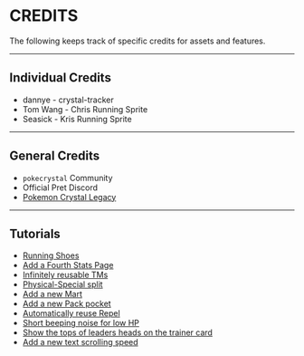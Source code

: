 # CREDITS

The following keeps track of specific credits for assets and features. 

---

## Individual Credits
- dannye - crystal-tracker
- Tom Wang - Chris Running Sprite
- Seasick - Kris Running Sprite

---

## General Credits

- `pokecrystal` Community
- Official Pret Discord
- [Pokemon Crystal Legacy](https://github.com/cRz-Shadows/Pokemon_Crystal_Legacy)

---

## Tutorials
- [Running Shoes](https://github.com/pret/pokecrystal/wiki/Running-Shoes)
- [Add a Fourth Stats Page](https://github.com/pret/pokecrystal/wiki/Add-a-fourth-stats-page)
- [Infinitely reusable TMs](https://github.com/pret/pokecrystal/wiki/Infinitely-reusable-TMs)
- [Physical-Special split](https://github.com/pret/pokecrystal/wiki/Physical-Special-split)
- [Add a new Mart](https://github.com/pret/pokecrystal/wiki/Add-a-new-Mart)
- [Add a new Pack pocket](https://github.com/pret/pokecrystal/wiki/Add-a-new-Pack-pocket)
- [Automatically reuse Repel](https://github.com/pret/pokecrystal/wiki/Automatically-reuse-Repel)
- [Short beeping noise for low HP](https://github.com/pret/pokecrystal/wiki/Short-beeping-noise-for-low-HP)
- [Show the tops of leaders heads on the trainer card](https://github.com/pret/pokecrystal/wiki/Show-the-tops-of-leaders-heads-on-the-trainer-card)
- [Add a new text scrolling speed](https://github.com/pret/pokecrystal/wiki/Add-a-new-text-scrolling-speed) 

